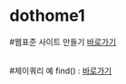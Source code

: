 # dothome1

#웹표준 사이트 만들기
<a href="https://park-sanghyun.github.io/dothome1/webstandard/index.html">바로가기</a>


<br>
#제이쿼리 예
find() : <a href="https://park-sanghyun.github.io/dothome1/jquery/jquery04_find2.html">바로가기</a>
